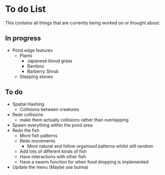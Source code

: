 # To do List
This contains all things that are currently being worked on or thought about:

## In progress
* Pond edge features
  * Plants
    * Japanese blood grass
    * Bamboo
    * Barberry Shrub
  * Stepping stones

## To do
 * Spatial Hashing
   * Collisions between creatures
 * Redo collisions
   * make them actually collisions rather than overlapping
 * Spawn everything within the pond area
 * Redo the fish
   * More fish patterns
   * Redo movements
     * More natural and follow organised patterns whilst still random
   * Add lots of different kinds of fish
   * Have interactions with other fish
   * Have a swarm function for when food dropping is implemented
 * Update the menu (Maybe use bulma)
